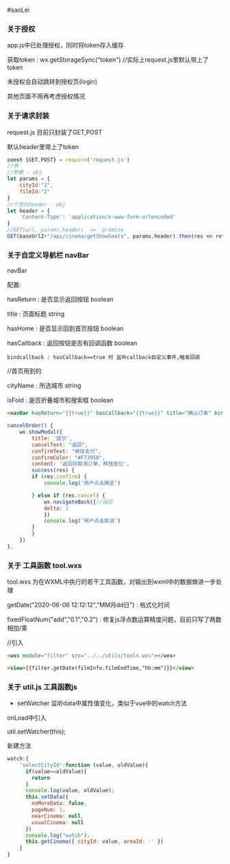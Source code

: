 #saoLei

### 关于授权 

app.js中已处理授权，同时将token存入缓存

获取token : wx.getStorageSync("token")   //实际上request.js里默认带上了token

未授权会自动跳转到授权页(login)

其他页面不用再考虑授权情况

### 关于请求封装

request.js  目前只封装了GET,POST

默认header里带上了token

```js
const {GET,POST} = require('request.js')
//例
//参数 - obj
let params = {
    cityId:"2",
    filmId:"2"
}
//个性化header - obj
let header = {
    'Content-Type': 'application/x-www-form-urlencoded'
}
//GET(url, params,header)  =>  promise
GET(baseUrl2+"/api/cinema/getShowSeats", params,header).then(res => returnData(res))
```

### 关于自定义导航栏 navBar

navBar

配置:

hasReturn : 是否显示返回按钮  boolean

title : 页面标题 string

hasHome : 是否显示回到首页按钮 boolean

hasCallback : 返回按钮是否有回调函数 boolean

    bindcallback : hasCallback==true 时 监听callback自定义事件,触发回调

//首页用到的

cityName : 所选城市 string

isFold : 是否折叠城市和搜索框 boolean

```html
<navBar hasReturn="{{true}}" hasCallback="{{true}}" title="确认订单" bindcallback="cancelOrder"></navBar>
```

```js
cancelOrder() {
    wx.showModal({
        title: '提示',
        cancelText: "返回",
        confirmText: "继续支付",
        confirmColor: "#F73950",
        content: '返回将取消订单，释放座位',
        success(res) {
        if (res.confirm) {
            console.log('用户点击确定')

        } else if (res.cancel) {
            wx.navigateBack({//返回
            delta: 2
            })
            console.log('用户点击取消')
        }
        }
    })
},
```

### 关于 工具函数 tool.wxs

tool.wxs 为在WXML中执行的若干工具函数，对输出到wxml中的数据做进一步处理

getDate("2020-06-06 12:12:12","MM月dd日") : 格式化时间

fixedFloatNum("add","0.1","0.2") : 修复js浮点数运算精度问题，目前只写了两数相加/乘

//引入
```html
<wxs module="filter" src="../../utils/tools.wxs"></wxs>

<view>{{filter.getDate(filmInfo.filmEndTime,"hh:mm")}}</view>
```


### 关于 util.js 工具函数js

- setWatcher  监听data中属性值变化，类似于vue中的watch方法

onLoad中引入

util.setWatcher(this);

新建方法

```js
watch:{
    'selectCityId':function (value, oldValue){
      if(value==oldValue){
        return
      }
      console.log(value, oldValue);
      this.setData({
        noMoreData: false,
        pageNum: 1,
        nearCinema: null,
        usualCinema: null
      })
      console.log("watch");
      this.getCinema({ cityId: value, areaId: '' })
    }
}
```